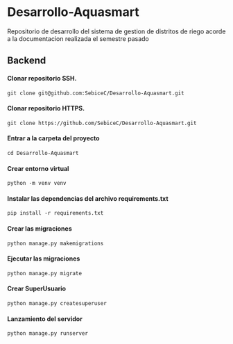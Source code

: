 # Desarrollo-Aquasmart
Repositorio de desarrollo del sistema de gestion de distritos de riego acorde a la documentacion realizada el semestre pasado
## Backend

#### Clonar repositorio SSH.
`git clone git@github.com:SebiceC/Desarrollo-Aquasmart.git `

#### Clonar repositorio HTTPS.
`git clone https://github.com/SebiceC/Desarrollo-Aquasmart.git `

#### Entrar a la carpeta del proyecto
`cd Desarrollo-Aquasmart`

#### Crear entorno virtual
`python -m venv venv`

#### Instalar las dependencias del archivo requirements.txt
`pip install -r requirements.txt`

#### Crear las migraciones
`python manage.py makemigrations`

#### Ejecutar las migraciones
`python manage.py migrate`

#### Crear SuperUsuario
`python manage.py createsuperuser`

#### Lanzamiento del servidor
`python manage.py runserver`

